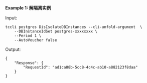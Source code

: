 **Example 1: 解隔离实例**



Input: 

```
tccli postgres DisIsolateDBInstances --cli-unfold-argument  \
    --DBInstanceIdSet postgres-xxxxxxxx \
    --Period 1 \
    --AutoVoucher false
```

Output: 
```
{
    "Response": {
        "RequestId": "ad1ca88b-5cc8-4c4c-ab10-a882123f8daa"
    }
}
```

